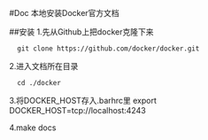 #Doc
  本地安装Docker官方文档

##安装
  1.先从Github上把docker克隆下来    
  ```
    git clone https://github.com/docker/docker.git
  ```

  2.进入文档所在目录    
  ```
    cd ./docker
  ```

  3.将DOCKER_HOST存入.barhrc里
  export DOCKER_HOST=tcp://localhost:4243

  4.make docs
